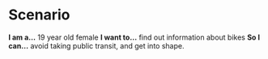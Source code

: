 # Scenario

**I am a…** 19 year old female
**I want to…** find out information about bikes
**So I can…** avoid taking public transit, and get into shape. 